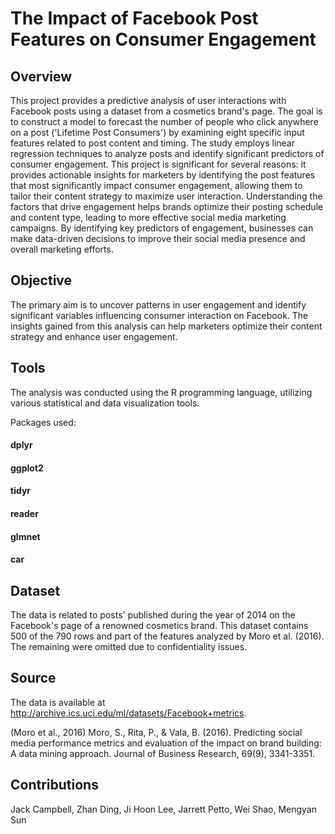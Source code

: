# The Impact of Facebook Post Features on Consumer Engagement

## Overview
This project provides a predictive analysis of user interactions with Facebook posts using a dataset from a cosmetics brand's page. The goal is to construct a model to forecast the number of people who click anywhere on a post ('Lifetime Post Consumers') by examining eight specific input features related to post content and timing. The study employs linear regression techniques to analyze posts and identify significant predictors of consumer engagement. This project is significant for several reasons: it provides actionable insights for marketers by identifying the post features that most significantly impact consumer engagement, allowing them to tailor their content strategy to maximize user interaction. Understanding the factors that drive engagement helps brands optimize their posting schedule and content type, leading to more effective social media marketing campaigns. By identifying key predictors of engagement, businesses can make data-driven decisions to improve their social media presence and overall marketing efforts.

## Objective
The primary aim is to uncover patterns in user engagement and identify significant variables influencing consumer interaction on Facebook. The insights gained from this analysis can help marketers optimize their content strategy and enhance user engagement.

## Tools
The analysis was conducted using the R programming language, utilizing various statistical and data visualization tools. 

Packages used:

#### dplyr
#### ggplot2
#### tidyr
#### reader
#### glmnet
#### car

## Dataset
The data is related to posts' published during the year of 2014 on the Facebook's page of a renowned cosmetics brand. This dataset contains 500 of the 790 rows and part of the features analyzed by Moro et al. (2016). The remaining were omitted due to confidentiality issues.

## Source
The data is available at http://archive.ics.uci.edu/ml/datasets/Facebook+metrics.

(Moro et al., 2016) Moro, S., Rita, P., & Vala, B. (2016). Predicting social media performance metrics and evaluation of the impact on brand building: A data mining approach. Journal of Business Research, 69(9), 3341-3351.

## Contributions
Jack Campbell, Zhan Ding, Ji Hoon Lee, Jarrett Petto, Wei Shao, Mengyan Sun
